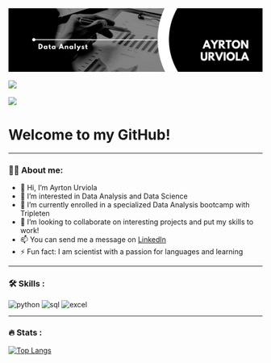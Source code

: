 <div id="header" align="center">
  <img decoding="async" src="https://github.com/aurvantGitHub/aurvantGitHub/blob/main/GithubBanner.png" width="800"/>
</div>

[![](https://img.shields.io/badge/LinkedIn-0077B5?style=for-the-badge&logo=linkedin&logoColor=white)](https://www.linkedin.com/in/ayrton-urviola-antezana/)


![](https://komarev.com/ghpvc/?username=aurvantGitHub)

<h1>
  Welcome to my GitHub! 
</h1>

---

### :man_technologist: About me:
*  👋 Hi, I’m Ayrton Urviola
*  👀 I’m interested in Data Analysis and Data Science
*  🌱 I’m currently enrolled in a specialized Data Analysis bootcamp with Tripleten
*  💞️ I’m looking to collaborate on interesting projects and put my skills to work!
*  📫 You can send me a message on [LinkedIn](https://www.linkedin.com/in/ayrton-urviola-antezana/)
*  ⚡ Fun fact: I am scientist with a passion for languages and learning

---

### :hammer_and_wrench: Skills :

<div id="header" align="left">
    <img decoding="async" src="https://img.shields.io/badge/Python-3776AB?style=for-the-badge&logo=python&logoColor=white" alt="python"/>
  </a>
    <img decoding="async" src="https://img.shields.io/badge/SQL-6DB33F?style=for-the-badge&logo=sqlite&logoColor=white" alt="sql"/>
  </a>
 <img decoding="async" src="https://img.shields.io/badge/Microsoft_Excel-217346?style=for-the-badge&logo=microsoft-excel&logoColor=white" alt="excel"/>
  </a>

</div>

---

### 🔥 Stats :

[![Top Langs](https://github-readme-stats.vercel.app/api/top-langs/?username=aurvantGitHub&layout=compact&theme=vision-friendly-dark)](https://github.com/anuraghazra/github-readme-stats)
<!---
aurvantGitHub/aurvantGitHub is a ✨ special ✨ repository because its `README.md` (this file) appears on your GitHub profile.
You can click the Preview link to take a look at your changes.
--->

